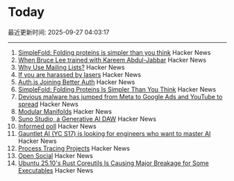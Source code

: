 # Today

最近更新时间: 2025-09-27 04:03:17

--- 
1. [SimpleFold: Folding proteins is simpler than you think](https://github.com/apple/ml-simplefold) Hacker News
2. [When Bruce Lee trained with Kareem Abdul-Jabbar](https://lithub.com/when-bruce-lee-trained-with-kareem-abdul-jabbar/) Hacker News
3. [Why Use Mailing Lists?](https://mailarchive.ietf.org/arch/msg/ietf/q6A_anL1u-Y9iXe-vboiOYamsl0/) Hacker News
4. [If you are harassed by lasers](https://www.laserpointersafety.com/harassment.html) Hacker News
5. [Auth.js Joining Better Auth](https://www.better-auth.com/blog/authjs-joins-better-auth) Hacker News
6. [SimpleFold: Folding Proteins Is Simpler Than You Think](https://github.com/apple/ml-simplefold) Hacker News
7. [Devious malware has jumped from Meta to Google Ads and YouTube to spread](https://www.techradar.com/pro/security/this-devious-malware-has-jumped-from-meta-over-to-google-ads-and-youtube-to-spread-heres-how-to-stay-safe) Hacker News
8. [Modular Manifolds](https://thinkingmachines.ai/blog/modular-manifolds/) Hacker News
9. [Suno Studio, a Generative AI DAW](https://suno.com/studio-welcome) Hacker News
10. [Informed poll](https://pigweed.dev/pw_async2/informed_poll.html) Hacker News
11. [Gauntlet AI (YC S17) is looking for engineers who want to master AI](https://apply.gauntletai.com/) Hacker News
12. [Process Tracing Projects](https://github.com/oils-for-unix/oils/wiki/Process-Tracing-Projects) Hacker News
13. [Open Social](https://overreacted.io/open-social/) Hacker News
14. [Ubuntu 25.10's Rust Coreutils Is Causing Major Breakage for Some Executables](https://www.phoronix.com/news/Ubuntu-25.10-Coreutils-Makeself) Hacker News
